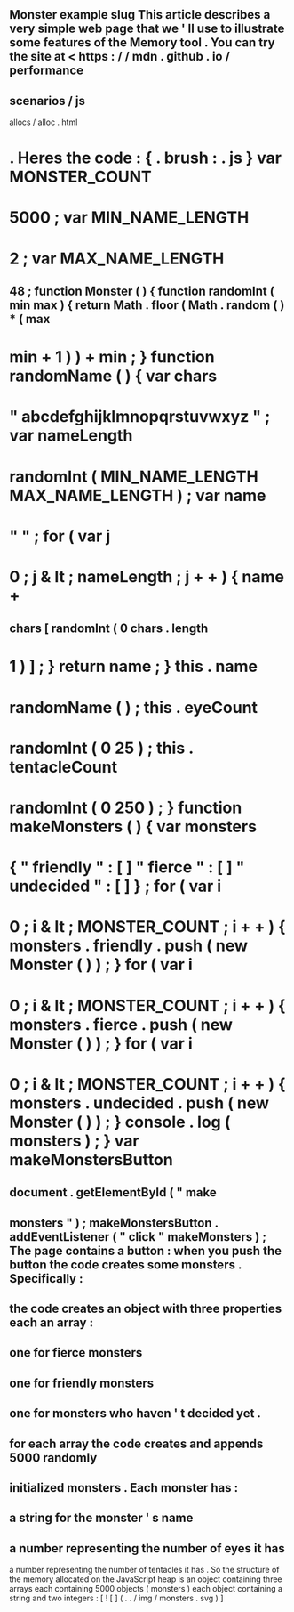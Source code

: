 #
Monster
example
slug
This
article
describes
a
very
simple
web
page
that
we
'
ll
use
to
illustrate
some
features
of
the
Memory
tool
.
You
can
try
the
site
at
<
https
:
/
/
mdn
.
github
.
io
/
performance
-
scenarios
/
js
-
allocs
/
alloc
.
html
>
.
Heres
the
code
:
{
.
brush
:
.
js
}
var
MONSTER_COUNT
=
5000
;
var
MIN_NAME_LENGTH
=
2
;
var
MAX_NAME_LENGTH
=
48
;
function
Monster
(
)
{
function
randomInt
(
min
max
)
{
return
Math
.
floor
(
Math
.
random
(
)
*
(
max
-
min
+
1
)
)
+
min
;
}
function
randomName
(
)
{
var
chars
=
"
abcdefghijklmnopqrstuvwxyz
"
;
var
nameLength
=
randomInt
(
MIN_NAME_LENGTH
MAX_NAME_LENGTH
)
;
var
name
=
"
"
;
for
(
var
j
=
0
;
j
&
lt
;
nameLength
;
j
+
+
)
{
name
+
=
chars
[
randomInt
(
0
chars
.
length
-
1
)
]
;
}
return
name
;
}
this
.
name
=
randomName
(
)
;
this
.
eyeCount
=
randomInt
(
0
25
)
;
this
.
tentacleCount
=
randomInt
(
0
250
)
;
}
function
makeMonsters
(
)
{
var
monsters
=
{
"
friendly
"
:
[
]
"
fierce
"
:
[
]
"
undecided
"
:
[
]
}
;
for
(
var
i
=
0
;
i
&
lt
;
MONSTER_COUNT
;
i
+
+
)
{
monsters
.
friendly
.
push
(
new
Monster
(
)
)
;
}
for
(
var
i
=
0
;
i
&
lt
;
MONSTER_COUNT
;
i
+
+
)
{
monsters
.
fierce
.
push
(
new
Monster
(
)
)
;
}
for
(
var
i
=
0
;
i
&
lt
;
MONSTER_COUNT
;
i
+
+
)
{
monsters
.
undecided
.
push
(
new
Monster
(
)
)
;
}
console
.
log
(
monsters
)
;
}
var
makeMonstersButton
=
document
.
getElementById
(
"
make
-
monsters
"
)
;
makeMonstersButton
.
addEventListener
(
"
click
"
makeMonsters
)
;
The
page
contains
a
button
:
when
you
push
the
button
the
code
creates
some
monsters
.
Specifically
:
-
the
code
creates
an
object
with
three
properties
each
an
array
:
-
one
for
fierce
monsters
-
one
for
friendly
monsters
-
one
for
monsters
who
haven
'
t
decided
yet
.
-
for
each
array
the
code
creates
and
appends
5000
randomly
-
initialized
monsters
.
Each
monster
has
:
-
a
string
for
the
monster
'
s
name
-
a
number
representing
the
number
of
eyes
it
has
-
a
number
representing
the
number
of
tentacles
it
has
.
So
the
structure
of
the
memory
allocated
on
the
JavaScript
heap
is
an
object
containing
three
arrays
each
containing
5000
objects
(
monsters
)
each
object
containing
a
string
and
two
integers
:
[
!
[
]
(
.
.
/
img
/
monsters
.
svg
)
]
